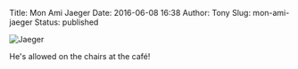Title: Mon Ami Jaeger
Date: 2016-06-08 16:38
Author: Tony
Slug: mon-ami-jaeger
Status: published

![Jaeger]({static}/images/2016/IMG_20160608_141441.jpg)

He's allowed on the chairs at the café!
